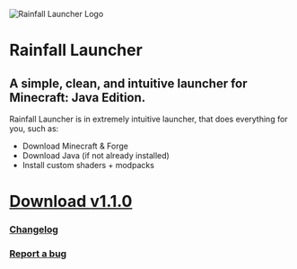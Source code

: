 ![Rainfall Launcher Logo](https://u.cubeupload.com/4x2mc/Untitleddesign1remov.png)
# **Rainfall Launcher**
## A simple, clean, and intuitive launcher for Minecraft: Java Edition.
Rainfall Launcher is in extremely intuitive launcher, that does everything for you, such as:

 - Download Minecraft & Forge
 - Download Java (if not already installed)
 - Install custom shaders + modpacks

# [Download **v1.1.0**](https://github.com/RainfallMC/Launcher/releases/tag/1.1.0)
### [Changelog](https://rainfallmc.github.io/changelog/l/110)
### [Report a bug](https://rainfallmc.github.io/policies/l/security)


